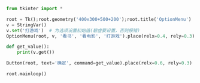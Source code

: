 
<BlogInfo id="432" title="23.OptionMenu组件" author="白日梦想猿" pv=0 read_times=0 pre_cost_time="0分16秒" category="GUI编程" tag_list="['GUI编程']" create_time="2020.06.29 11:27:29" update_time="2020.06.29 11:39:27" />

```python
from tkinter import *

root = Tk();root.geometry('400x300+500+200');root.title('OptionMenu')
v = StringVar()
v.set('打游戏')  # 为选项设置初始值(碧虚要设置，否则报错)
OptionMenu(root, v, '看书', '看电影', '打游戏').place(relx=0.4, rely=0.3)

def get_value():
    print(v.get())

Button(root, text='确定', command=get_value).place(relx=0.6, rely=0.3)

root.mainloop()

```
